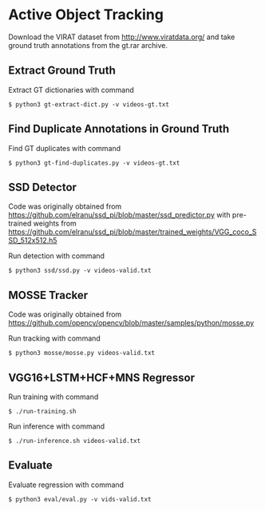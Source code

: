 # Active Object Tracking

Download the VIRAT dataset from
http://www.viratdata.org/
and take ground truth annotations from the gt.rar archive.

## Extract Ground Truth
Extract GT dictionaries with command
```
$ python3 gt-extract-dict.py -v videos-gt.txt
```

## Find Duplicate Annotations in Ground Truth
Find GT duplicates with command
```
$ python3 gt-find-duplicates.py -v videos-gt.txt
```

## SSD Detector
Code was originally obtained from
https://github.com/elranu/ssd_pi/blob/master/ssd_predictor.py
with pre-trained weights from
https://github.com/elranu/ssd_pi/blob/master/trained_weights/VGG_coco_SSD_512x512.h5

Run detection with command
```
$ python3 ssd/ssd.py -v videos-valid.txt
```

## MOSSE Tracker
Code was originally obtained from
https://github.com/opencv/opencv/blob/master/samples/python/mosse.py

Run tracking with command
```
$ python3 mosse/mosse.py videos-valid.txt
```

## VGG16+LSTM+HCF+MNS Regressor
Run training with command
```
$ ./run-training.sh
```
Run inference with command
```
$ ./run-inference.sh videos-valid.txt
```

## Evaluate
Evaluate regression with command
```
$ python3 eval/eval.py -v vids-valid.txt
```
